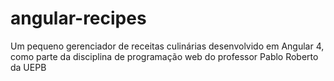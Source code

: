 # angular-recipes

Um pequeno gerenciador de receitas culinárias desenvolvido em Angular 4, como parte da disciplina de programação web do professor Pablo Roberto da UEPB
